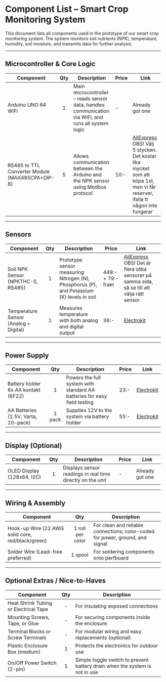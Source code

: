 # Component List – Smart Crop Monitoring System

This document lists all components used in the prototype of our smart crop monitoring system.
The system monitors soil nutrients (NPK), temperature, humidity, soil moisture, and transmits data for further analysis.

---

## Microcontroller & Core Logic

| Component                         | Qty | Description | Price | Link |
|-----------------------------------|:---:|-------------|-------|------|
| Arduino UNO R4 WiFi               | 1   | Main microcontroller – reads sensor data, handles communication via WiFi, and runs all system logic | - | Already got one |
| RS485 to TTL Converter Module (MAX485CPA+DIP-8) | 5   | Allows communication between the Arduino and the NPK sensor using Modbus protocol | 10:- | [AliExpress](https://www.aliexpress.com/item/1005005737922222.html?spm=a2g0o.productlist.main.1.7a0b17Hj17Hjlc&algo_pvid=ea2c8698-c83d-4eb5-a13a-d211c49ceb2a&algo_exp_id=ea2c8698-c83d-4eb5-a13a-d211c49ceb2a-0&pdp_ext_f=%7B"order"%3A"607"%2C"eval"%3A"1"%7D&pdp_npi=4%40dis!SEK!15.39!10.16!!!1.50!0.99!%402103835e17434117853383217eac56!12000044526963477!sea!SE!0!ABX&curPageLogUid=SKR4jbzp0lKb&utparam-url=scene%3Asearch%7Cquery_from%3A) OBS! Välj 5 stycken. Det kostar lika mycket som att köpa 1st, men vi får reserver, ifalla tt någon inte fungerar |

---

## Sensors

| Component                                | Qty | Description | Price | Link |
|------------------------------------------|:---:|-------------|-------|------|
| Soil NPK Sensor (NPKTHC-S, RS485)        | 1   | Prototype sensor measuring Nitrogen (N), Phosphorus (P), and Potassium (K) levels in soil | 449:- + 79:- frakt | [AliExpress](https://www.aliexpress.com/item/1005005684119688.html) OBS! Det är flera olika sensorer på samma sida, så se till att välja rätt sensor |
| Temperature Sensor (Analog + Digital)    | 1   | Measures temperature with both analog and digital output | 36:- | [Electrokit](https://www.electrokit.com/temperatursensor-analogdigital) |

---

## Power Supply

| Component                                 | Qty | Description | Price | Link |
|-------------------------------------------|:---:|-------------|-------|------|
| Battery holder 6x AA kontakt (6F22)     | 1   | Powers the full system with standard AA batteries for easy field testing | 23:- | [Electrokit](https://www.electrokit.com/batterihallare-6x-aa-kontakt-6f22) |
| AA Batteries (1.5V, Varta, 10-pack)       | 1 pack | Supplies 12V to the system via battery holder | 55:- | [Electrokit](https://www.electrokit.com/aa-/-lr6-alkaliska-batterier-varta-10-pack) |

---

## Display (Optional)

| Component                        | Qty | Description | Price | Link |
|----------------------------------|:---:|-------------|-------|------|
| OLED Display (128x64, I2C)       | 1   | Displays sensor readings in real time directly on the unit | - | Already got one |

---

## Wiring & Assembly

| Component                                         | Qty | Description |
|---------------------------------------------------|:---:|-------------|
| Hook-up Wire (22 AWG solid core, red/black/green) | 1 roll per color | For clean and reliable connections; color-coded for power, ground, and signal | Already got it |
| Solder Wire (Lead-free preferred)                 | 1 spool | For soldering components onto perfboard | Already got it |

---

## Optional Extras / Nice-to-Haves

| Component                          | Qty | Description |
|-----------------------------------|:---:|-------------|
| Heat Shrink Tubing or Electrical Tape | - | For insulating exposed connections |
| Mounting Screws, Tape, or Glue    | - | For securing components inside the enclosure |
| Terminal Blocks or Screw Terminals | - | For modular wiring and easy replacements (optional) |
| Plastic Enclosure Box (medium)  | 1   | Protects the electronics for outdoor use | 
| On/Off Power Switch (2-pin)               | 1   | Simple toggle switch to prevent battery drain when the system is not in use | - | - |
